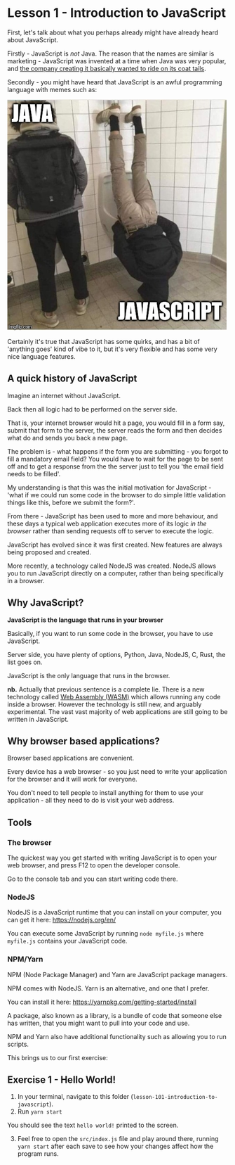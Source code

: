 # Lesson 1 - Introduction to JavaScript

First, let's talk about what you perhaps already might have already heard about JavaScript.

Firstly - JavaScript is _not_ Java. The reason that the names are similar is marketing - JavaScript was invented at a time when Java was very popular, and [the company creating it basically wanted to ride on its coat tails](https://en.wikipedia.org/wiki/JavaScript#Creation_at_Netscape). 

Secondly - you might have heard that JavaScript is an awful programming language with memes such as: 

![alt text](./assets/jsmeme.jpeg)

Certainly it's true that JavaScript has some quirks, and has a bit of 'anything goes' kind of vibe to it, but it's very flexible and has some very nice language features. 

## A quick history of JavaScript

Imagine an internet without JavaScript. 

Back then all logic had to be performed on the server side. 

That is, your internet browser would hit a page, you would fill in a form say, submit that form to the server, the server reads the form and then decides what do and sends you back a new page. 

The problem is - what happens if the form you are submitting - you forgot to fill a mandatory email field? You would have to wait for the page to be sent off and to get a response from the the server just to tell you 'the email field needs to be filled'.

My understanding is that this was the initial motivation for JavaScript - 'what if we could run some code in the browser to do simple little validation things like this, before we submit the form?'. 

From there - JavaScript has been used to more and more behaviour, and these days a typical web application executes more of its logic _in the browser_ rather than sending requests off to server to execute the logic. 

JavaScript has evolved since it was first created. New features are always being proposed and created. 

More recently, a technology called NodeJS was created. NodeJS allows you to run JavaScript directly on a computer, rather than being specifically in a browser. 

## Why JavaScript? 

**JavaScript is the language that runs in your browser**

Basically, if you want to run some code in the browser, you have to use JavaScript. 

Server side, you have plenty of options, Python, Java, NodeJS, C, Rust, the list goes on. 

JavaScript is the only language that runs in the browser. 

**nb.** Actually that previous sentence is a complete lie. There is a new technology called [Web Assembly (WASM)](https://webassembly.org/) which allows running any code inside a browser. However the technology is still new, and arguably experimental. The vast vast majority of web applications are still going to be written in JavaScript. 

## Why browser based applications? 

Browser based applications are convenient. 

Every device has a web browser - so you just need to write your application for the browser and it will work for everyone. 

You don't need to tell people to install anything for them to use your application - all they need to do is visit your web address. 


## Tools 

### The browser

The quickest way you get started with writing JavaScript is to open your web browser, and press F12 to open the developer console. 

Go to the console tab and you can start writing code there. 

### NodeJS

NodeJS is a JavaScript runtime that you can install on your computer, you can get it here: 
https://nodejs.org/en/

You can execute some JavaScript by running `node myfile.js` where `myfile.js` contains your JavaScript code. 

### NPM/Yarn

NPM (Node Package Manager) and Yarn are JavaScript package managers. 

NPM comes with NodeJS. Yarn is an alternative, and one that I prefer. 

You can install it here: https://yarnpkg.com/getting-started/install

A package, also known as a library, is a bundle of code that someone else has written, that you might want to pull into your code and use. 

NPM and Yarn also have additional functionality such as allowing you to run scripts. 

This brings us to our first exercise: 

## Exercise 1 - Hello World!

1.  In your terminal, navigate to this folder (`lesson-101-introduction-to-javascript`). 
2. Run `yarn start`

You should see the text `hello world!` printed to the screen. 

3. Feel free to open the `src/index.js` file and play around there, running `yarn start` after each save to see how your changes affect how the program runs. 

